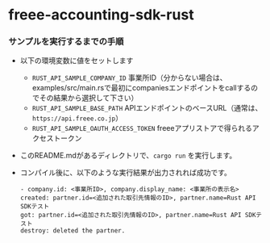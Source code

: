 # freee-accounting-sdk-rust

### サンプルを実行するまでの手順
- 以下の環境変数に値をセットします
    - `RUST_API_SAMPLE_COMPANY_ID` 事業所ID（分からない場合は、examples/src/main.rsで最初にcompaniesエンドポイントをcallするのでその結果から選択して下さい）
    - `RUST_API_SAMPLE_BASE_PATH` APIエンドポイントのベースURL（通常は、`https://api.freee.co.jp`）
    - `RUST_API_SAMPLE_OAUTH_ACCESS_TOKEN` freeeアプリストアで得られるアクセストークン
- このREADME.mdがあるディレクトリで、`cargo run` を実行します。
- コンパイル後に、以下のような実行結果が出力されれば成功です。

    ```
    - company.id: <事業所ID>, company.display_name: <事業所の表示名>
    created: partner.id=<追加された取引先情報のID>, partner.name=Rust API SDKテスト
    got: partner.id=<追加された取引先情報のID>, partner.name=Rust API SDKテスト
    destroy: deleted the partner.
    ```
  